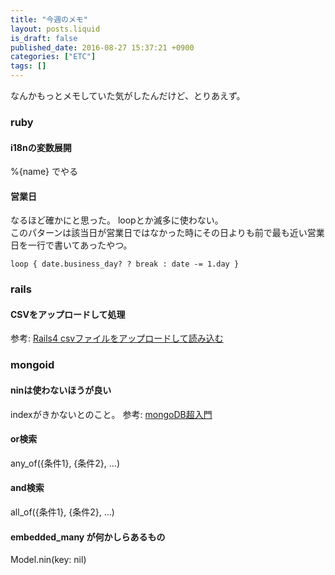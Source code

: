```yaml
---
title: "今週のメモ"
layout: posts.liquid
is_draft: false
published_date: 2016-08-27 15:37:21 +0900
categories: ["ETC"]
tags: []
---
```


なんかもっとメモしていた気がしたんだけど、とりあえず。

### ruby
#### i18nの変数展開
%{name} でやる

#### 営業日
なるほど確かにと思った。 loopとか滅多に使わない。  
このパターンは該当日が営業日ではなかった時にその日よりも前で最も近い営業日を一行で書いてあったやつ。

    loop { date.business_day? ? break : date -= 1.day }

### rails
#### CSVをアップロードして処理
参考: [Rails4 csvファイルをアップロードして読み込む](http://ayaketan.hatenablog.com/entry/2014/01/26/180141)

### mongoid
#### ninは使わないほうが良い
indexがきかないとのこと。 参考: [mongoDB超入門](http://qiita.com/suguru03/items/c7eb44ed90c7e79bbedc#%E9%9B%86%E5%90%88%E6%BC%94%E7%AE%97%E5%AD%90)

#### or検索
any\_of({条件1}, {条件2},&nbsp;…)

#### and検索
all\_of({条件1}, {条件2},&nbsp;…)

#### embedded\_many が何かしらあるもの
Model.nin(key: nil)


